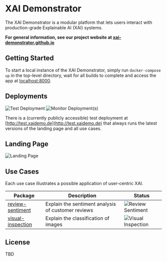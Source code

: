 # XAI Demonstrator

The XAI Demonstrator is a modular platform that lets users interact with production-grade Explainable AI (XAI) systems.

**For general information, see our project website at [xai-demonstrator.github.io](https://xai-demonstrator.github.io/)**

## Getting Started

To start a local instance of the XAI Demonstrator, simply run `docker-compose up` in the top-level directory,
wait for all builds to complete and access the app at [localhost:8000](http://localhost:8000/).

## Deployments
![Test Deployment](https://github.com/XAI-Demonstrator/template-service/workflows/Test%20Deployment/badge.svg) ![Monitor Deployment(s)](https://github.com/XAI-Demonstrator/template-service/workflows/Monitor%20Deployment(s)/badge.svg)

There is a (currently publicly accessible) test deployment at [http://test.xaidemo.de](http://test.xaidemo.de) that always runs the latest versions of the landing page and all use cases.

## Landing Page
![Landing Page](https://github.com/XAI-Demonstrator/template-service/workflows/Landing%20Page/badge.svg)

## Use Cases
Each use case illustrates a possible application of user-centric XAI.

Package | Description | Status
--------|-------------|-------
[review-sentiment](/review-sentiment) | Explain the sentiment analysis of customer reviews | ![Review Sentiment](https://github.com/XAI-Demonstrator/template-service/workflows/Review%20Sentiment/badge.svg)
[visual-inspection](/visual-inspection) | Explain the classification of images | ![Visual Inspection](https://github.com/XAI-Demonstrator/template-service/workflows/Visual%20Inspection/badge.svg)



## License

TBD
